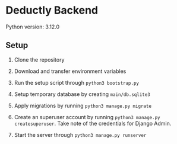 # Deductly Backend

Python version: 3.12.0

## Setup

1. Clone the repository

2. Download and transfer environment variables

3. Run the setup script through `python3 bootstrap.py`

4. Setup temporary database by creating `main/db.sqlite3`

5. Apply migrations by running `python3 manage.py migrate`

6. Create an superuser account by running `python3 manage.py createsuperuser`. Take note of the credentials for Django Admin.

7. Start the server through `python3 manage.py runserver`
